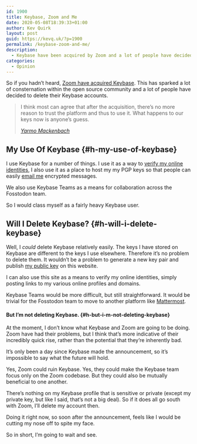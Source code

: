 ```yaml
---
id: 1900
title: Keybase, Zoom and Me
date: 2020-05-08T18:39:33+01:00
author: Kev Quirk
layout: post
guid: https://kevq.uk/?p=1900
permalink: /keybase-zoom-and-me/
description:
  - Keybase have been acquired by Zoom and a lot of people have decided to delete their Keybase profiles as a result. Will I be doing the same?
categories:
  - Opinion
---
```

So if you hadn&#8217;t heard, [Zoom have acquired Keybase](https://keybase.io/blog/keybase-joins-zoom). This has sparked a lot of consternation within the open source community and a lot of people have decided to delete their Keybase accounts.

<blockquote class="wp-block-quote">
  <p>
    I think most can agree that after the acquisition, there&#8217;s no more reason to trust the platform and thus to use it. What happens to our keys now is anyone&#8217;s guess.
  </p>

  <cite><a href="https://yarmo.eu/blog/deletekeybase">Yarmo Mackenbach</a></cite>
</blockquote>

## My Use Of Keybase {#h-my-use-of-keybase}

I use Keybase for a number of things. I use it as a way to [verify my online identities](https://keybase.io/kevq), I also use it as a place to host my my PGP keys so that people can easily [email me](https://kevq.uk/contact/) encrypted messages.

We also use Keybase Teams as a means for collaboration across the Fosstodon team.

So I would class myself as a fairly heavy Keybase user.

## Will I Delete Keybase? {#h-will-i-delete-keybase}

Well, I _could_ delete Keybase relatively easily. The keys I have stored on Keybase are different to the keys I use elsewhere. Therefore it&#8217;s no problem to delete them. It wouldn&#8217;t be a problem to generate a new key pair and publish [my public key](https://kevq.uk/public-key/) on this website.

I can also use this site as a means to verify my online identities, simply posting links to my various online profiles and domains.

Keybase Teams would be more difficult, but still straightforward. It would be trivial for the Fosstodon team to move to another platform like [Mattermost](https://mattermost.com/).

#### But I&#8217;m not deleting Keybase. {#h-but-i-m-not-deleting-keybase}

At the moment, I don&#8217;t know what Keybase and Zoom are going to be doing. Zoom have had their problems, but I think that&#8217;s more indicative of their incredibly quick rise, rather than the potential that they&#8217;re inherently bad.

It&#8217;s only been a day since Keybase made the announcement, so it&#8217;s impossible to say what the future will hold.

Yes, Zoom could ruin Keybase. Yes, they could make the Keybase team focus only on the Zoom codebase. But they could also be mutually beneficial to one another.

There&#8217;s nothing on my Keybase profile that is sensitive or private (except my private key, but like I said, that&#8217;s not a big deal). So if it does all go south with Zoom, I&#8217;ll delete my account then.

Doing it right now, so soon after the announcement, feels like I would be cutting my nose off to spite my face.

So in short, I&#8217;m going to wait and see.
